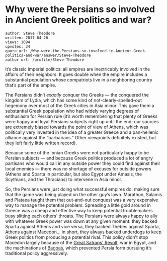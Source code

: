# Why were the Persians so involved in Ancient Greek politics and war?

	author: Steve Theodore
	written: 2017-04-26
	views: 1094
	upvotes: 34
	quora url: /Why-were-the-Persians-so-involved-in-Ancient-Greek-politics-and-war/answer/Steve-Theodore
	author url: /profile/Steve-Theodore


It’s classic imperial politics: all empires are inextricably involved in the affairs of their neighbors. It goes double when the empire includes a substantial population whose compatriots live in a neighboring country that’s part of the empire.

The Persians didn’t _exactly_  conquer the Greeks — the conquered the kingdom of Lydia, which has some kind of not-clearly-spelled-out hegemony over most of the Greek cities in Asia minor. This gave them a substantial Greek population who had widely varying degrees of enthusiasm for Persian rule (it’s worth remembering that plenty of Greeks were happy and loyal Persians subjects right up until the end; our sources are extremely biased towards the point of view of Athens, which was politically very invested in the idea of a greater Greece and a pan-hellenic alliance against the “barbarians.” Other viewpoints definitely existed, but they left fairly little written record).

Because some of the Ionian Greeks were not particularly happy to be Persian subjects — and because Greek politics produced a lot of angry partisans who would call in any outside power they could find against their local enemies — there was no shortage of excuses for outside powers (Athens and Sparta in particular, but also Egypt under Amasis, the Scythians, and the Thracians) to intervene in Asia minor.

So, the Persians were just doing what successful empires do: making sure that the game was being played on the other guy’s lawn. Marathon, Salamis and Plataea taught them that out-and-out conquest was a very expensive way to manage the potential problem. Spreading a little gold around in Greece was a cheap and effective way to keep potential troublemakers busy slitting each others’ throats. The Persians were always happy to ally with whatever Greek power was down at any given moment: they backed Sparta against Athens and vice versa, they backed Thebes against Sparta, Athens against Macedon… in short, they always backed underdogs to keep Greek politics from producing a potential rival. This policy didn’t stop Macedon largely because of the [Great Satraps' Revolt](https://en.wikipedia.org/wiki/Great_Satraps%27_Revolt), war in Egypt, and the machinations of [Bagoas](http://www.iranicaonline.org/articles/bagoas-the-greek-name-of-two-eunuchs-from-the-achaemenid-period), which prevented Persia form pursuing it’s traditional policy aggressively.

